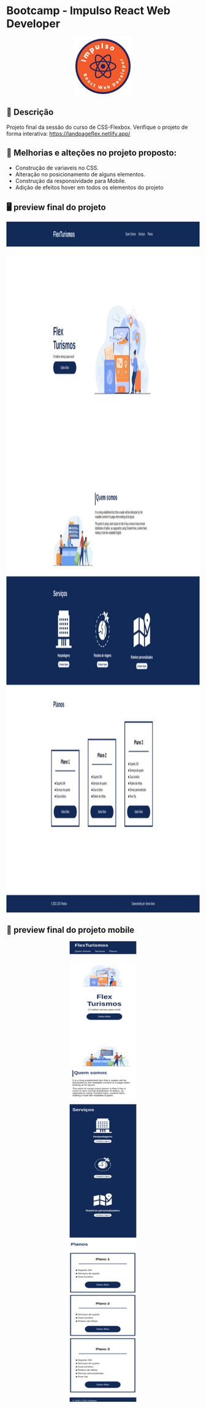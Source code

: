 # Bootcamp - Impulso React Web Developer

<p align="center">
  <img src="https://raw.githubusercontent.com/kevenalves/Bootcamp-ImpulsoReact/main/logo-Impulso.png" width="150" height="150"/>
</p>

## 🚀 Descrição
Projeto final da sessão do curso de CSS-Flexbox.
Verifique o projeto de forma interativa: https://landpageflex.netlify.app/

## 🔧 Melhorias e alteções no projeto proposto:
  - Construção de variaveis no CSS.
  - Alteração no posicionamento de alguns elementos.
  - Construção da responsividade para Mobile.
  - Adição de efeitos hover em todos os elementos do projeto

## 🖥️ preview final do projeto

<p align="center">
  <img src="images/desktop.png" width="1200" height="1800"/>
</p>

## 📳 preview final do projeto mobile

<p align="center">
  <img src="images/mobile.png" width="175" height="1200"/>
</p>